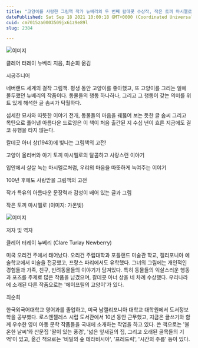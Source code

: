 ```yaml
---
title: "고양이를 사랑한 그림책 작가 뉴베리의 두 번째 칼데콧 수상작, 작은 토끼 마시멜로"
datePublished: Sat Sep 18 2021 10:00:18 GMT+0000 (Coordinated Universal Time)
cuid: cm7015za0003509jx61z9e89l
slug: 2384

---
```



![이미지](https://cdn.hashnode.com/res/hashnode/image/upload/v1739251041612/9dabf202-4156-4ae4-8eb9-ddebe9244f67.jpeg)

클레어 터레이 뉴베리 지음, 최순희 옮김

시공주니어

네버랜드 세계의 걸작 그림책. 평생 동안 고양이를 좋아했고, 또 고양이를 그리는 일에 몰두했던 뉴베리의 작품이다. 동물들의 행동 하나하나, 그리고 그 행동이 갖는 의미를 위트 있게 해석한 글 솜씨가 탁월하다.

섬세한 묘사와 따뜻한 이야기 전개, 동물들의 마음을 꿰뚫어 보는 듯한 글 솜씨 그리고 목탄으로 풀어낸 아름다운 드로잉은 이 책이 처음 출간된 지 수십 년이 흐른 지금에도 결코 유행을 타지 않는다.

칼데곳 아너 상(1943)에 빛나는 그림책의 고전!

고양이 올리버와 아기 토끼 마시멜로의 달콤하고 사랑스런 이야기

입안에서 살살 녹는 마시멜로처럼, 우리의 마음을 따뜻하게 녹여주는 이야기

100년 후에도 사랑받을 그림책의 고전

작가 특유의 아름다운 문장력과 감성이 배어 있는 글과 그림

작은 토끼 마시멜로 (이미지: 가온빛)

![이미지](https://cdn.hashnode.com/res/hashnode/image/upload/v1739251043373/8108d0c8-3ebc-4d92-b83a-2a4effb3c1f6.jpeg)

저자 및 역자

클레어 터레이 뉴베리 (Clare Turlay Newberry)

미국 오리건 주에서 태어났다. 오리건 주립대학과 포틀랜드 미술관 학교, 캘리포니아 예술학교에서 미술을 전공했고, 프랑스 파리에서도 유학했다. 그녀의 그림에는 개인적인 경험들과 가족, 친구, 반려동물들의 이야기가 담겨있다. 특히 동물들의 익살스러운 행동과 포즈를 주제로 많은 작품을 남겼으며, 칼데콧 아너 상을 네 차례 수상했다. 우리나라에 소개된 다른 작품으로는 '에이프릴의 고양이'가 있다.

최순희

한국외국어대학교 영어과를 졸업하고, 미국 남캘리포니아 대학교 대학원에서 도서정보학을 공부했다. 로스엔젤레스 시립 도서관에서 10년 동안 근무했고, 지금은 글쓰기와 함께 우수한 영미 아동 문학 작품들을 국내에 소개하는 작업을 하고 있다. 쓴 책으로는 '불온한 날씨'와 산문집 '딸이 있는 풍경', '넓은 잎새길의 집, 그리고 오래된 골목들의 기억'이 있고, 옮긴 책으로는 '비밀의 숲 테라비시아', '프레드릭', '시간의 주름' 등이 있다.